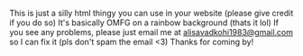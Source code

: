 This is just a silly html thingy you can use in your website (please give credit if you do so)
It's basically OMFG on a rainbow background (thats it lol)
If you see any problems,
please just email me at alisavadkohi1983@gmail.com so I can fix it (pls don't spam the email <3)
Thanks for coming by!
